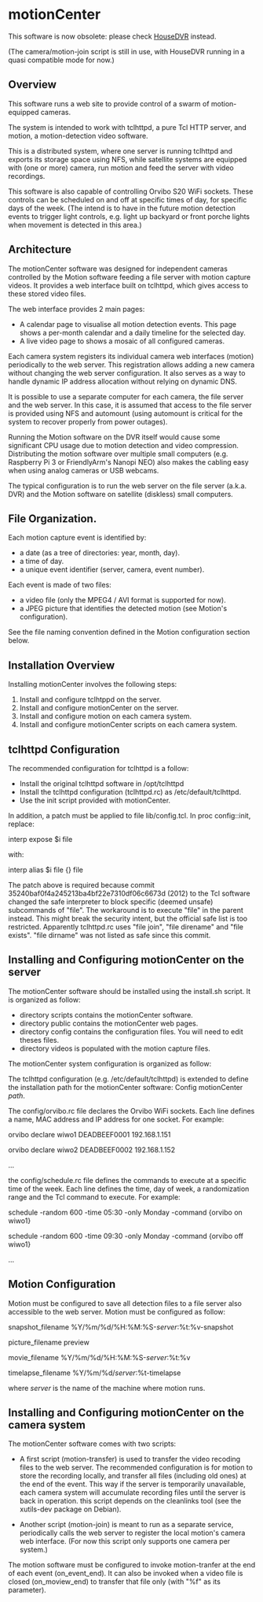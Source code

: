 # motionCenter

This software is now obsolete: please check [HouseDVR](https://github.com/pascal-fb-martin/housedvr) instead.

(The camera/motion-join script is still in use, with HouseDVR running in a quasi compatible mode for now.)

## Overview

This software runs a web site to provide control of a swarm of motion-equipped cameras.

The system is intended to work with tclhttpd, a pure Tcl HTTP server, and motion, a motion-detection video software.

This is a distributed system, where one server is running tclhttpd and exports its storage space using NFS, while satellite systems are equipped with (one or more) camera, run motion and feed the server with video recordings.

This software is also capable of controlling Orvibo S20 WiFi sockets. These controls can be scheduled on and off at specific times of day, for specific days of the week. (The intend is to have in the future motion detection events to trigger light controls, e.g. light up backyard or front porche lights when movement is detected in this area.)

## Architecture

The motionCenter software was designed for independent cameras controlled by the Motion software feeding a file server with motion capture videos. It provides a web interface built on tclhttpd, which gives access to these stored video files.

The web interface provides 2 main pages:
- A calendar page to visualise all motion detection events. This page shows a per-month calendar and a daily timeline for the selected day.
- A live video page to shows a mosaic of all configured cameras.

Each camera system registers its individual camera web interfaces (motion) periodically to the web server. This registration allows adding a new camera without changing the web server configuration. It also serves as a way to handle dynamic IP address allocation without relying on dynamic DNS.

It is possible to use a separate computer for each camera, the file server and the web server. In this case, it is assumed that access to the file server is provided using NFS and automount (using automount is critical for the system to recover properly from power outages).

Running the Motion software on the DVR itself would cause some significant CPU usage due to motion detection and video compression. Distributing the motion software over multiple small computers (e.g. Raspberry Pi 3 or FriendlyArm's Nanopi NEO) also makes the cabling easy when using analog cameras or USB webcams.

The typical configuration is to run the web server on the file server (a.k.a. DVR) and the Motion software on satellite (diskless) small computers.

## File Organization.

Each motion capture event is identified by:
- a date (as a tree of directories: year, month, day).
- a time of day.
- a unique event identifier (server, camera, event number).

Each event is made of two files:
- a video file (only the MPEG4 / AVI format is supported for now).
- a JPEG picture that identifies the detected motion (see Motion's configuration).

See the file naming convention defined in the Motion configuration section below.

## Installation Overview

Installing motionCenter involves the following steps:
1. Install and configure tclhtppd on the server.
2. Install and configure motionCenter on the server.
3. Install and configure motion on each camera system.
4. Install and configure motionCenter scripts on each camera system.

## tclhttpd Configuration

The recommended configuration for tclhttpd is a follow:

- Install the original tclhttpd software in /opt/tclhttpd
- Install the tclhttpd configuration (tclhttpd.rc) as /etc/default/tclhttpd.
- Use the init script provided with motionCenter.

In addition, a patch must be applied to file lib/config.tcl. In proc
config::init, replace:

   interp expose $i file

with:

   interp alias $i file {} file

The patch above is required because commit 35240baf0f4a245213ba4bf22e7310df06c6673d (2012) to the Tcl software changed the safe interpreter to block specific (deemed unsafe) subcommands of "file". The workaround is to execute "file" in the parent instead. This might break the security intent, but the official safe list is too restricted. Apparently tclhttpd.rc uses "file join", "file direname" and "file exists". "file dirname" was not listed as safe since this commit.

## Installing and Configuring motionCenter on the server

The motionCenter software should be installed using the install.sh script. It is organized as follow:
- directory scripts contains the motionCenter software.
- directory public contains the motionCenter web pages.
- directory config contains the configuration files. You will need to edit theses files.
- directory videos is populated with the motion capture files.

The motionCenter system configuration is organized as follow:

The tclhttpd configuration (e.g. /etc/default/tclhttpd) is extended to define the installation path for the motionCenter software: Config motionCenter _path_.

The config/orvibo.rc file declares the Orvibo WiFi sockets. Each line defines a name, MAC address and IP address for one socket. For example:

   orvibo declare wiwo1 DEADBEEF0001 192.168.1.151

   orvibo declare wiwo2 DEADBEEF0002 192.168.1.152

   ...

the config/schedule.rc file defines the commands to execute at a specific time of the week. Each line defines the time, day of week, a randomization range and the Tcl command to execute. For example:

   schedule -random 600 -time 05:30 -only Monday -command {orvibo on wiwo1}

   schedule -random 600 -time 09:30 -only Monday -command {orvibo off wiwo1}

   ...

## Motion Configuration

Motion must be configured to save all detection files to a file server also accessible to the web server. Motion must be configured as follow:

snapshot_filename %Y/%m/%d/%H:%M:%S-*server*:%t:%v-snapshot

picture_filename preview

movie_filename %Y/%m/%d/%H:%M:%S-*server*:%t:%v

timelapse_filename %Y/%m/%d/*server*:%t-timelapse

where *server* is the name of the machine where motion runs.

## Installing and Configuring motionCenter on the camera system

The motionCenter software comes with two scripts:

* A first script (motion-transfer) is used to transfer the video recoding files to the web server. The recommended configuration is for motion to store the recording locally, and transfer all files (including old ones) at the end of the event. This way if the server is temporarily unavailable, each camera system will accumulate recording files until the server is back in operation. this script depends on the cleanlinks tool (see the xutils-dev package on Debian).

* Another script (motion-join) is meant to run as a separate service, periodically calls the web server to register the local motion's camera web interface. (For now this script only supports one camera per system.)

The motion software must be configured to invoke motion-tranfer at the end of each event (on_event_end). It can also be invoked when a video file is closed (on_moview_end) to transfer that file only (with "%f" as its parameter).

